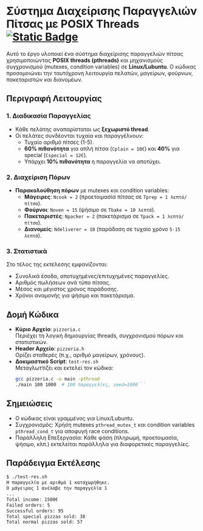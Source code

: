# Σύστημα Διαχείρισης Παραγγελιών Πίτσας με POSIX Threads [![Static Badge](https://img.shields.io/badge/English-orange)](README.en.md)

Αυτό το έργο υλοποιεί ένα σύστημα διαχείρισης παραγγελιών πίτσας χρησιμοποιώντας **POSIX threads (pthreads)** και μηχανισμούς συγχρονισμού (mutexes, condition variables) σε **Linux/Lubuntu**. Ο κώδικας προσομοιώνει την ταυτόχρονη λειτουργία πελατών, μαγείρων, φούρνων, πακεταριστών και διανομέων.

## Περιγραφή Λειτουργίας

### 1. Διαδικασία Παραγγελίας
- Κάθε πελάτης αναπαρίσταται ως **ξεχωριστό thread**.
- Οι πελάτες συνδέονται τυχαία και παραγγέλνουν:
  - Τυχαίο αριθμό πίτσες (1-5).
  - **60% πιθανότητα** για απλή πίτσα (`Cplain = 10€`) και **40%** για special (`Cspecial = 12€`).
  - Υπάρχει **10% πιθανότητα** η παραγγελία να αποτύχει.

### 2. Διαχείριση Πόρων
- **Παρακολούθηση πόρων** με mutexes και condition variables:
  - **Μάγειρες**: `Ncook = 2` (προετοιμασία πίτσας σε `Tprep = 1 λεπτό/πίτσα`).
  - **Φούρνοι**: `Noven = 15` (ψήσιμο σε `Tbake = 10 λεπτά`).
  - **Πακεταριστές**: `Npacker = 2` (πακετάρισμα σε `Tpack = 1 λεπτό/πίτσα`).
  - **Διανομείς**: `Ndeliverer = 10` (παράδοση σε τυχαίο χρόνο `5-15 λεπτά`).

### 3. Στατιστικά
Στο τέλος της εκτέλεσης εμφανίζονται:
- Συνολικά έσοδα, αποτυχημένες/επιτυχημένες παραγγελίες.
- Αριθμός πωλήσεων ανά τύπο πίτσας.
- Μέσος και μέγιστος χρόνος παράδοσης.
- Χρόνοι αναμονής για ψήσιμο και πακετάρισμα.

## Δομή Κώδικα
- **Κύριο Αρχείο**: `pizzeria.c`  
  Περιέχει τη λογική δημιουργίας threads, συγχρονισμού πόρων και στατιστικών.
- **Header Αρχείο**: `pizzeria.h`  
  Ορίζει σταθερές (π.χ., αριθμό μαγείρων, χρόνους).
- **Δοκιμαστικό Script**: `test-res.sh`  
  Μεταγλωττίζει και εκτελεί τον κώδικα:
  ```bash
  gcc pizzeria.c -o main -pthread
  ./main 100 1000  # 100 παραγγελίες, seed=1000```
  
 ## Σημειώσεις
- Ο κώδικας είναι γραμμένος για Linux/Lubuntu.
- Συγχρονισμός: Χρήση mutexes `pthread_mutex_t` και condition variables `pthread_cond_t` για αποφυγή race conditions.
- Παράλληλη Επεξεργασία: Κάθε φάση (πληρωμή, προετοιμασία, ψήσιμο, κλπ.) εκτελείται παράλληλα για διαφορετικές παραγγελίες.

## Παράδειγμα Εκτέλεσης
```bash
$ ./test-res.sh
Η παραγγελία με αριθμό 1 καταχωρήθηκε.
Ο μάγειρας 1 ανέλαβε την παραγγελία 1
...
Total income: 1500€
Failed orders: 5
Successful orders: 95
Total special pizzas sold: 38
Total normal pizzas sold: 57
```
